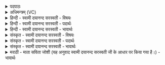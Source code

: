 <details><summary>पदपाठः</summary>

यः। आ॒त्म॒दा। इत्या॑त्म॒ऽदाः। ब॒ल॒दा इति॑ बल॒ऽदाः। यस्य॑। विश्वे॑। उ॒पास॑त॒ इत्यु॑प॒ऽआस॑ते। प्र॒शिष॒मिति॑ प्र॒ऽशिष॑म्। यस्य॑। दे॒वाः। यस्य॑। छा॒या। अ॒मृत॑म्। यस्य॑। मृ॒त्युः। कस्मै॑। दे॒वाय॑। ह॒विषा॑। वि॒धे॒म॒। १३।
</details>

<details><summary>अधिमन्त्रम् (VC)</summary>

- परमात्मा देवता
- प्रजापतिर्ऋषिः
- निचृत्त्रिष्टुप्
- धैवतः
</details>

<details><summary>हिन्दी - स्वामी दयानन्द सरस्वती - विषयः</summary>

फिर उपासना किया ईश्वर क्या देता है, इस विषय को अगले मन्त्र में कहा है ॥
</details>

<details><summary>हिन्दी - स्वामी दयानन्द सरस्वती - पदार्थः</summary>

पदार्थान्वयभाषाः -  हे मनुष्यो ! (यः) जो (आत्मदाः) आत्मा को देने और (बलदाः) बल देनेवाला (यस्य) जिस की (प्रशिषम्) उत्तम शिक्षा को (विश्वे) समस्त (देवाः) विद्वान् लोग (उपासते) सेवते (यस्य) जिसके समीप से सब व्यवहार उत्पन्न होते (यस्य) जिस का (छाया) आश्रय (अमृतम्) अमृतस्वरूप और (यस्य) जिसकी आज्ञा का भङ्ग (मृत्युः) मरण के तुल्य है, उस (कस्मै) सुखरूप (देवाय) स्तुति के योग्य परमात्मा के लिये हम लोग (हविषा) होमने के पदार्थ से (विधेम) सेवा का विधान करें ॥१३ ॥
</details>

<details><summary>हिन्दी - स्वामी दयानन्द सरस्वती - भावार्थः</summary>

भावार्थभाषाः -  हे मनुष्यो ! जिस जगदीश्वर की उत्तम शिक्षा में की हुई मर्यादा में सूर्य आदि लोक नियम के साथ वर्त्तमान हैं, जिस सूर्य के विना जल की वर्षा और अवस्था का नाश नहीं होता, वह सवितृमण्डल जिसने बनाया है, उसी की उपासना सब मिलकर करें ॥१३ ॥
</details>

<details><summary>संस्कृत - स्वामी दयानन्द सरस्वती - विषयः</summary>

पुनरुपासित ईश्वरः किं ददातीत्याह ॥
</details>

<details><summary>संस्कृत - स्वामी दयानन्द सरस्वती - पदार्थः</summary>

पदार्थान्वयभाषाः -  हे मनुष्याः ! य आत्मदा बलदा यस्य प्रशिषं विश्वे देवा उपासते, यस्य सकाशात् सर्वे व्यवहारा जायन्ते, यस्यच्छायाऽमृतं यस्याज्ञाभङ्गो मृत्युस्तस्मै कस्मै देवाय वयं हविषा विधेम ॥१३ ॥
</details>

<details><summary>संस्कृत - स्वामी दयानन्द सरस्वती - भावार्थः</summary>

भावार्थभाषाः -  हे मनुष्याः ! यस्य जगदीश्वरस्य प्रशासने कृतायां मर्यादायां सूर्यादयो लोका नियमेन वर्त्तन्ते, सूर्येण विना वर्षा आयुः क्षयश्च न जायते, स येन निर्मितस्तस्यैवोपासनां सर्वे मिलित्वा कुर्वन्तु ॥१३ ॥
</details>

<details><summary>मराठी - माता सविता जोशी (यह अनुवाद स्वामी दयानन्द सरस्वती जी के आधार पर किया गया है।) - भावार्थः</summary>

भावार्थभाषाः -  हे माणसांनो ! जो आत्मज्ञान देणारा, शरीर व आत्म्याला बळ देणारा, ज्याच्या व्यवस्थेने सूर्य वगैरे नियमाने चालतात. वृष्टी होते. ते सूर्यमंडळ ज्याने बनविले आहे व विद्वान लोक ज्याची उपासना करतात, त्याचा आश्रय घेतात. ज्याचा आज्ञाभंग म्हणजे मृत्यूसमान आहे त्याच परमेश्वराची सर्वांनी उपासना करावी.
</details>